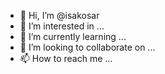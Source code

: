 - 👋 Hi, I’m @isakosar
- 👀 I’m interested in ...
- 🌱 I’m currently learning ...
- 💞️ I’m looking to collaborate on ...
- 📫 How to reach me ...

<!---
isakosar/isakosar is a ✨ special ✨ repository because its `README.md` (this file) appears on your GitHub profile.
You can click the Preview link to take a look at your changes.
--->
